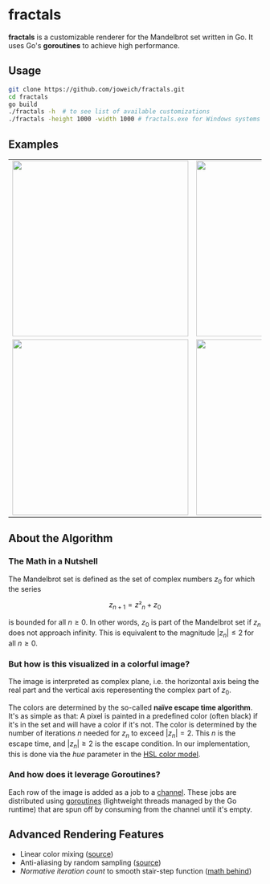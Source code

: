 # fractals

**fractals** is a customizable renderer for the Mandelbrot set written in Go. It uses Go's **goroutines** to achieve high performance.

## Usage
```sh
git clone https://github.com/joweich/fractals.git
cd fractals
go build 
./fractals -h  # to see list of available customizations
./fractals -height 1000 -width 1000 # fractals.exe for Windows systems
```

## Examples
<table>
  <tr>
    <td>
      <img src="/examples/ex1-zoom-1.png" width="350">
    </td>
    <td>
      <img src="/examples/ex2-zoom-53.png" width="350">
    </td>
  </tr>
  <tr>
    <td>
      <img src="/examples/ex5-zoom-4e12.png" width="350">
    </td>
    <td>
      <img src="/examples/ex4-zoom-1e11.png" width="350">
    </td>
  </tr>
</table>

## About the Algorithm
### The Math in a Nutshell
The Mandelbrot set is defined as the set of complex numbers $z_0$ for which the series 

$$z_{n+1} = z²_n + z_0$$

is bounded for all $n ≥ 0$. In other words, $z_0$ is part of the Mandelbrot set if $z_n$ does not approach infinity. This is equivalent to the  magnitude $|z_n| ≤ 2$ for all $n ≥ 0$.

### But how is this visualized in a colorful image?
The image is interpreted as complex plane, i.e. the horizontal axis being the real part and the vertical axis reperesenting the complex part of $z_0$. 

The colors are determined by the so-called **naïve escape time algorithm**. It's as simple as that: A pixel is painted in a predefined color (often black) if it's in the set and will have a color if it's not. The color is determined by the number of iterations $n$ needed for $z_n$ to exceed $|z_n| = 2$. This $n$ is the escape time, and $|z_n| ≥ 2$ is the escape condition. In our implementation, this is done via the _hue_ parameter in the [HSL color model](https://en.wikipedia.org/wiki/HSL_and_HSV).

### And how does it leverage Goroutines?
Each row of the image is added as a job to a [channel](https://go.dev/doc/effective_go#channels). These jobs are distributed using [goroutines](https://go.dev/doc/effective_go#goroutines) (lightweight threads managed by the Go runtime) that are spun off by consuming from the channel until it's empty.

## Advanced Rendering Features
* Linear color mixing ([source](https://github.com/ncruces/go-image/blob/v0.1.0/imageutil/srgb.go))
* Anti-aliasing by random sampling ([source](https://www.fractalus.com/info/antialias.htm))
* _Normative iteration count_ to smooth stair-step function ([math behind](http://linas.org/art-gallery/escape/escape.html))
